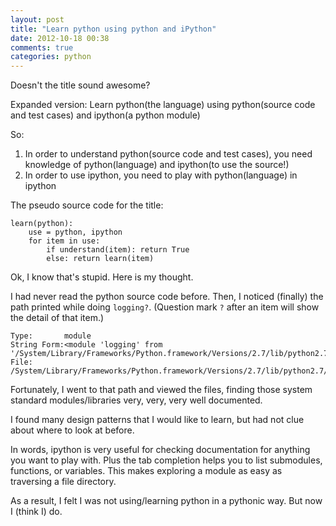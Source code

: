 ```yaml
---
layout: post
title: "Learn python using python and iPython"
date: 2012-10-18 00:38
comments: true
categories: python
---
```


Doesn't the title sound awesome?

Expanded version:
Learn python(the language) using python(source code and test cases) and ipython(a python module)

So:

1. In order to understand python(source code and test cases), you need knowledge of python(language) and ipython(to use the source!)
2. In order to use ipython, you need to play with python(language) in ipython 


The pseudo source code for the title:

```
learn(python):
    use = python, ipython
    for item in use:
        if understand(item): return True
        else: return learn(item)
```

Ok, I know that's stupid. Here is my thought.

I had never read the python source code before. Then, I noticed (finally) the path printed while doing `logging?`. (Question mark `?` after an item will show the detail of that item.)


```
Type:       module
String Form:<module 'logging' from '/System/Library/Frameworks/Python.framework/Versions/2.7/lib/python2.7/logging/__init__.pyc'>
File:       /System/Library/Frameworks/Python.framework/Versions/2.7/lib/python2.7/logging/__init__.py
```

Fortunately, I went to that path and viewed the files, finding those system standard modules/libraries very, very, very well documented.

I found many design patterns that I would like to learn, but had not clue about where to look at before.

In words, ipython is very useful for checking documentation for anything you want to play with. Plus the tab completion helps you to list submodules, functions, or variables. This makes exploring a module as easy as traversing a file directory. 

As a result, I felt I was not using/learning python in a pythonic way. But now I (think I) do.
